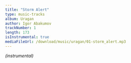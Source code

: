 ```yaml
---
title: "Storm Alert"
type: music-tracks
album: Uragan
author: Igor Abakumov
trackNumber: 1
length: 173
isInstrumental: true
mediaFileUrl: /download/music/uragan/01-storm_alert.mp3
---
```


*(instrumental)*
